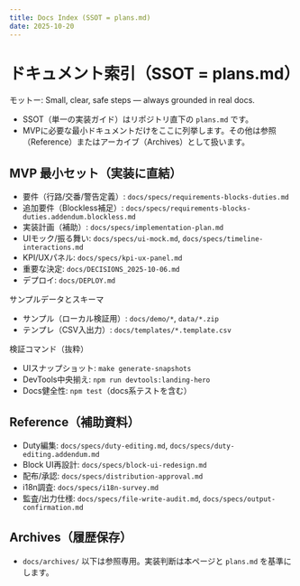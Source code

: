 ```yaml
---
title: Docs Index (SSOT = plans.md)
date: 2025-10-20
---
```


# ドキュメント索引（SSOT = plans.md）

モットー: Small, clear, safe steps — always grounded in real docs.

- SSOT（単一の実装ガイド）はリポジトリ直下の `plans.md` です。
- MVPに必要な最小ドキュメントだけをここに列挙します。その他は参照（Reference）またはアーカイブ（Archives）として扱います。

## MVP 最小セット（実装に直結）
- 要件（行路/交番/警告定義）: `docs/specs/requirements-blocks-duties.md`
- 追加要件（Blockless補足）: `docs/specs/requirements-blocks-duties.addendum.blockless.md`
- 実装計画（補助）: `docs/specs/implementation-plan.md`
- UIモック/振る舞い: `docs/specs/ui-mock.md`, `docs/specs/timeline-interactions.md`
- KPI/UXパネル: `docs/specs/kpi-ux-panel.md`
- 重要な決定: `docs/DECISIONS_2025-10-06.md`
- デプロイ: `docs/DEPLOY.md`

サンプルデータとスキーマ
- サンプル（ローカル検証用）: `docs/demo/*`, `data/*.zip`
- テンプレ（CSV入出力）: `docs/templates/*.template.csv`

検証コマンド（抜粋）
- UIスナップショット: `make generate-snapshots`
- DevTools中央揃え: `npm run devtools:landing-hero`
- Docs健全性: `npm test`（docs系テストを含む）

## Reference（補助資料）
- Duty編集: `docs/specs/duty-editing.md`, `docs/specs/duty-editing.addendum.md`
- Block UI再設計: `docs/specs/block-ui-redesign.md`
- 配布/承認: `docs/specs/distribution-approval.md`
- i18n調査: `docs/specs/i18n-survey.md`
- 監査/出力仕様: `docs/specs/file-write-audit.md`, `docs/specs/output-confirmation.md`

## Archives（履歴保存）
- `docs/archives/` 以下は参照専用。実装判断は本ページと `plans.md` を基準にします。

